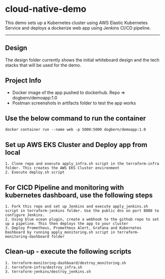# cloud-native-demo
This demo sets up a Kubernetes cluster using AWS Elastic Kubernetes Service and deploys a dockerize web app using Jenkins CI/CD pipeline.

---
## Design
The design folder currently shows the initial whiteboard design and the tech stacks that will be used for the demo. 

## Project Info
- Docker image of the app pushed to dockerhub. Repo => dogbern/demoapp:1.0
- Postman screenshots in artifacts folder to test the app works

## Use the below command to run the container
```
docker container run --name web -p 5000:5000 dogbern/demoapp:1.0
```

## Set up AWS EKS Cluster and Deploy app from local
```
1. Clone repo and execute apply_infra.sh script in the terraform-infra folder. This creates the AWS EKS Cluster environment
2. Execute deploy.sh script
```

## For CICD Pipeline and monitoring with kubernetes dashboard, use the following steps
```
1. Fork this repo and set up Jenkins and execute apply_jenkins.sh script in terraform-jenkins folder. Use the public dns on port 8080 to configure Jenkins.
2. Using blue ocean plugin, create a webhook to the github repo to set up a pipeline. This then deploys the app to your cluster
3. Deploy Prometheus, Prometheus Alert, Grafana and Kubernetes Dashboard by running apply_monitoring.sh script in terraform-monitoring-dashboard folder
```

## Clean-up - execute the following scripts
```
1. terraform-monitoring-dashboard/destroy_monitoring.sh
2. terraform-infra/destroy_infra.sh
3. terraform-jenkins/destroy_jenkins.sh
```









